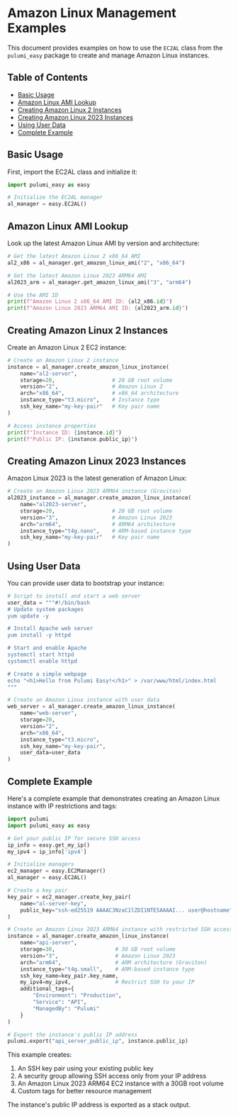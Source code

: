 # Amazon Linux Management Examples

This document provides examples on how to use the `EC2AL` class from the `pulumi_easy` package to create and manage Amazon Linux instances.

## Table of Contents

- [Basic Usage](#basic-usage)
- [Amazon Linux AMI Lookup](#amazon-linux-ami-lookup)
- [Creating Amazon Linux 2 Instances](#creating-amazon-linux-2-instances)
- [Creating Amazon Linux 2023 Instances](#creating-amazon-linux-2023-instances)
- [Using User Data](#using-user-data)
- [Complete Example](#complete-example)

## Basic Usage

First, import the EC2AL class and initialize it:

```python
import pulumi_easy as easy

# Initialize the EC2AL manager
al_manager = easy.EC2AL()
```

## Amazon Linux AMI Lookup

Look up the latest Amazon Linux AMI by version and architecture:

```python
# Get the latest Amazon Linux 2 x86_64 AMI
al2_x86 = al_manager.get_amazon_linux_ami("2", "x86_64")

# Get the latest Amazon Linux 2023 ARM64 AMI
al2023_arm = al_manager.get_amazon_linux_ami("3", "arm64")

# Use the AMI ID
print(f"Amazon Linux 2 x86_64 AMI ID: {al2_x86.id}")
print(f"Amazon Linux 2023 ARM64 AMI ID: {al2023_arm.id}")
```

## Creating Amazon Linux 2 Instances

Create an Amazon Linux 2 EC2 instance:

```python
# Create an Amazon Linux 2 instance
instance = al_manager.create_amazon_linux_instance(
    name="al2-server",
    storage=20,                  # 20 GB root volume
    version="2",                 # Amazon Linux 2
    arch="x86_64",               # x86_64 architecture
    instance_type="t3.micro",    # Instance type
    ssh_key_name="my-key-pair"   # Key pair name
)

# Access instance properties
print(f"Instance ID: {instance.id}")
print(f"Public IP: {instance.public_ip}")
```

## Creating Amazon Linux 2023 Instances

Amazon Linux 2023 is the latest generation of Amazon Linux:

```python
# Create an Amazon Linux 2023 ARM64 instance (Graviton)
al2023_instance = al_manager.create_amazon_linux_instance(
    name="al2023-server",
    storage=20,                  # 20 GB root volume
    version="3",                 # Amazon Linux 2023
    arch="arm64",                # ARM64 architecture
    instance_type="t4g.nano",    # ARM-based instance type
    ssh_key_name="my-key-pair"   # Key pair name
)
```

## Using User Data

You can provide user data to bootstrap your instance:

```python
# Script to install and start a web server
user_data = """#!/bin/bash
# Update system packages
yum update -y

# Install Apache web server
yum install -y httpd

# Start and enable Apache
systemctl start httpd
systemctl enable httpd

# Create a simple webpage
echo "<h1>Hello from Pulumi Easy!</h1>" > /var/www/html/index.html
"""

# Create an Amazon Linux instance with user data
web_server = al_manager.create_amazon_linux_instance(
    name="web-server",
    storage=20,
    version="2",
    arch="x86_64",
    instance_type="t3.micro",
    ssh_key_name="my-key-pair",
    user_data=user_data
)
```

## Complete Example

Here's a complete example that demonstrates creating an Amazon Linux instance with IP restrictions and tags:

```python
import pulumi
import pulumi_easy as easy

# Get your public IP for secure SSH access
ip_info = easy.get_my_ip()
my_ipv4 = ip_info['ipv4']

# Initialize managers
ec2_manager = easy.EC2Manager()
al_manager = easy.EC2AL()

# Create a key pair
key_pair = ec2_manager.create_key_pair(
    name="al-server-key",
    public_key="ssh-ed25519 AAAAC3NzaC1lZDI1NTE5AAAAI... user@hostname"
)

# Create an Amazon Linux 2023 ARM64 instance with restricted SSH access
instance = al_manager.create_amazon_linux_instance(
    name="api-server",
    storage=30,                   # 30 GB root volume
    version="3",                  # Amazon Linux 2023
    arch="arm64",                 # ARM architecture (Graviton)
    instance_type="t4g.small",    # ARM-based instance type
    ssh_key_name=key_pair.key_name,
    my_ipv4=my_ipv4,              # Restrict SSH to your IP
    additional_tags={
        "Environment": "Production",
        "Service": "API",
        "ManagedBy": "Pulumi"
    }
)

# Export the instance's public IP address
pulumi.export("api_server_public_ip", instance.public_ip)
```

This example creates:

1. An SSH key pair using your existing public key
2. A security group allowing SSH access only from your IP address
3. An Amazon Linux 2023 ARM64 EC2 instance with a 30GB root volume
4. Custom tags for better resource management

The instance's public IP address is exported as a stack output.
